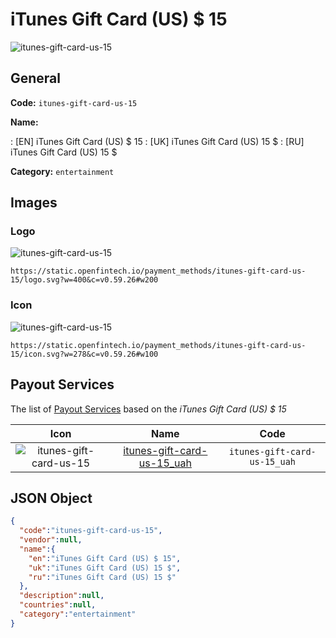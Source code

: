 
# iTunes Gift Card (US) $ 15 
![itunes-gift-card-us-15](https://static.openfintech.io/payment_methods/itunes-gift-card-us-15/logo.svg?w=400&c=v0.59.26#w200)  

## General 
**Code:** `itunes-gift-card-us-15` 
 
**Name:** 
 
:	[EN] iTunes Gift Card (US) $ 15 
:	[UK] iTunes Gift Card (US) 15 $ 
:	[RU] iTunes Gift Card (US) 15 $ 
 
**Category:** `entertainment` 
 

## Images 

### Logo 
![itunes-gift-card-us-15](https://static.openfintech.io/payment_methods/itunes-gift-card-us-15/logo.svg?w=400&c=v0.59.26#w200)  

```
https://static.openfintech.io/payment_methods/itunes-gift-card-us-15/logo.svg?w=400&c=v0.59.26#w200
```  

### Icon 
![itunes-gift-card-us-15](https://static.openfintech.io/payment_methods/itunes-gift-card-us-15/icon.svg?w=278&c=v0.59.26#w100)  

```
https://static.openfintech.io/payment_methods/itunes-gift-card-us-15/icon.svg?w=278&c=v0.59.26#w100
```  

## Payout Services 
 
The list of [Payout Services](/payout-services/) based on the _iTunes Gift Card (US) $ 15_ 

|Icon|Name|Code| 
|:---:|:---:|:---:| 
|![itunes-gift-card-us-15](https://static.openfintech.io/payout_methods/itunes-gift-card-us-15/icon.png?w=278&c=v0.59.26#w40) |[itunes-gift-card-us-15_uah](/payout-services/itunes-gift-card-us-15_uah/)|`itunes-gift-card-us-15_uah`| 
 

## JSON Object 

```json
{
  "code":"itunes-gift-card-us-15",
  "vendor":null,
  "name":{
    "en":"iTunes Gift Card (US) $ 15",
    "uk":"iTunes Gift Card (US) 15 $",
    "ru":"iTunes Gift Card (US) 15 $"
  },
  "description":null,
  "countries":null,
  "category":"entertainment"
}
```  

